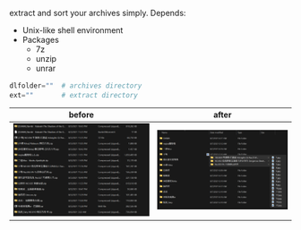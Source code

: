 extract and sort your archives simply.
Depends:
* Unix-like shell environment
* Packages
    * 7z 
    * unzip 
    * unrar
``` Python
dlfolder=""  # archives directory
ext=""       # extract directory
```
before | after
-------|------
![before](/before.png) | ![after](after.png)